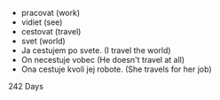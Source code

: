 * pracovat (work) 
* vidiet (see)
* cestovat (travel)
* svet (world)
* Ja cestujem po svete. (I travel the world) 
* On necestuje vobec (He doesn't travel at all)
* Ona cestuje kvoli jej robote. (She travels for her job)

242 Days 
